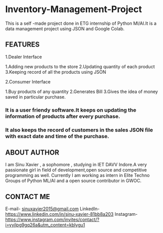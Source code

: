 # Inventory-Management-Project
This is a self -made project done in ETG internship of Python Ml/AI.It is a data management project using JSON and Google Colab.
## FEATURES
1.Dealer Interface
  
  1.Adding new products to the store
  2.Updating quantity of each product
  3.Keeping record of all the products using JSON 

2.Consumer Interface
  
  1.Buy products of any quantity
  2.Generates Bill
  3.Gives the idea of money saved in particular purchase.

### It is a user friendy software.It keeps on updating the information of products after every purchase.
### It also keeps the record of customers in the sales JSON file with exact date and time of the purchase.


## ABOUT AUTHOR
   I am Sinu Xavier , a sophomore , studying in IET DAVV Indore.A very passionate girl in field of development,open source and competitive programming as well.
   Currently I am working as intern in Elite Techno Groups of Python ML/AI and a open source contributor in GWOC.

## CONTACT ME 
   E-mail- sinuxavier2015@gmail.com
   LinkedIn-https://www.linkedin.com/in/sinu-xavier-81bb8a203
   Instagram-https://www.instagram.com/invites/contact/?i=yyilpg9gq26a&utm_content=kblygu1
